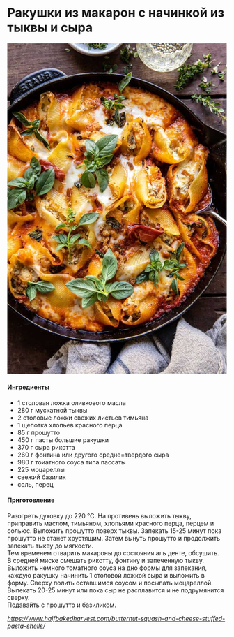 # Ракушки из макарон с начинкой из тыквы и сыра

![Ракушки из макарон с начинкой из тыквы и сыра](../../pics/Butternut-Squash-and-Cheese-Stuffed-Pasta-Shells-6-700x1050.jpg)

#### Ингредиенты

* 1 столовая ложка оливкового масла
* 280 г мускатной тыквы
* 2 столовые ложки свежих листьев тимьяна
* 1 щепотка хлопьев красного перца
* 85 г прошутто
* 450 г пасты большие ракушки
* 370 г сыра рикотта
* 260 г фонтина или другого средне=твердого сыра
* 980 г тоиатного соуса типа пассаты
* 225 моцареллы
* свежий базилик
* соль, перец

#### Приготовление  

Разогреть духовку до 220 °C. На противень  выложить тыкву, приправить маслом, тимьяном, хлопьями красного перца, перцем и сольюс. Выложить прошутто поверх тыквы. Запекать 15-25 минут пока прошутто не станет хрустящим. Затем вынуть прошутто и продолжить запекать тыкву до мягкости.  
Тем временем отварить макароны до состояния аль денте, обсушить.  
В средней миске смешать рикотту, фонтину и запеченную тыкву.  
Выложить немного томатного соуса на дно формы для запекания, каждую ракушку начинить 1 столовой ложкой сыра и выложить в форму. Сверху полить оставшимся соусом и посыпать моцареллой. Выпекать 20-25 минут или пока сыр не расплавится и не подрумянится сверху.  
Подавайть с прошутто и базиликом.

*<https://www.halfbakedharvest.com/butternut-squash-and-cheese-stuffed-pasta-shells/>*
